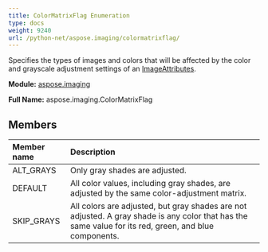 ```yaml
---
title: ColorMatrixFlag Enumeration
type: docs
weight: 9240
url: /python-net/aspose.imaging/colormatrixflag/
---
```


Specifies the types of images and colors that will be affected by the color and grayscale adjustment settings of an [ImageAttributes](/imaging/python-net/aspose.imaging/imageattributes/).

**Module:** [aspose.imaging](/imaging/python-net/aspose.imaging/)

**Full Name:** aspose.imaging.ColorMatrixFlag

## **Members**
| **Member name** | **Description** |
| :- | :- |
| ALT_GRAYS | Only gray shades are adjusted. |
| DEFAULT | All color values, including gray shades, are adjusted by the same color-adjustment matrix. |
| SKIP_GRAYS | All colors are adjusted, but gray shades are not adjusted. A gray shade is any color that has the same value for its red, green, and blue components. |
